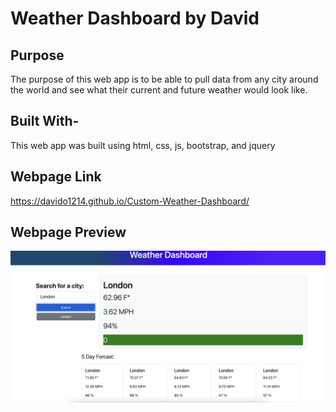 # Weather Dashboard by David

## Purpose
The purpose of this web app is to be able to pull data from any city around the world and see what their current and future weather would look like.

## Built With-
This web app was built using html, css, js, bootstrap, and jquery

## Webpage Link 
https://davido1214.github.io/Custom-Weather-Dashboard/

## Webpage Preview 
![screenshot](./assets/images/preview.png)